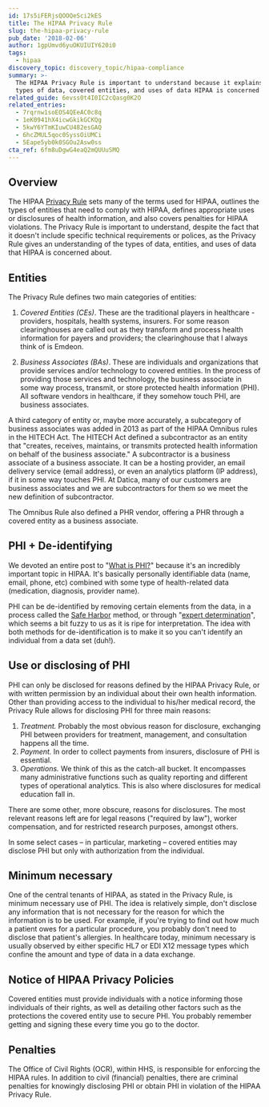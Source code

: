 ```yaml
---
id: 17s5iFERjsQOOQeSci2kES
title: The HIPAA Privacy Rule
slug: the-hipaa-privacy-rule
pub_date: '2018-02-06'
author: 1gpUmvd6yuOKUIUIY620i0
tags:
  - hipaa
discovery_topic: discovery_topic/hipaa-compliance
summary: >-
  The HIPAA Privacy Rule is important to understand because it explains the
  types of data, covered entities, and uses of data HIPAA is concerned about.
related_guide: 6evss0t4I0IC2cQasg0K2O
related_entries:
  - 7rqrnw1soEOS4QEeAC0c8q
  - 1eK0941hX4icwGkikGCKQg
  - 5kwY6YTmKIuwCU482esGAQ
  - 6hcZMUL5qoc0SyssOiUMCi
  - 5Eape5yb0k0SGOu2Asw0ss
cta_ref: 6fm8uDgwG4eaQ2mQUUuSMQ
---
```

## Overview
The HIPAA [Privacy Rule](https://www.hhs.gov/sites/default/files/privacysummary.pdf) sets many of the terms used for HIPAA, outlines the types of entities that need to comply with HIPAA, defines appropriate uses or disclosures of health information, and also covers penalties for HIPAA violations. The Privacy Rule is important to understand, despite the fact that it doesn't include specific technical requirements or polices, as the Privacy Rule gives an understanding of the types of data, entities, and uses of data that HIPAA is concerned about.

## Entities
The Privacy Rule defines two main categories of entities:

1. *Covered Entities (CEs)*. These are the traditional players in healthcare - providers, hospitals, health systems, insurers. For some reason clearinghouses are called out as they transform and process health information for payers and providers; the clearinghouse that I always think of is Emdeon.

2. *Business Associates (BAs)*. These are individuals and organizations that provide services and/or technology to covered entities. In the process of providing those services and technology, the business associate in some way process, transmit, or store protected health information (PHI). All software vendors in healthcare, if they somehow touch PHI, are business associates.

A third category of entity or, maybe more accurately, a subcategory of business associates was added in 2013 as part of the HIPAA Omnibus rules in the HITECH Act. The HITECH Act defined a subcontractor as an entity that "creates, receives, maintains, or transmits protected health information on behalf of the business associate." A subcontractor is a business associate of a business associate. It can be a hosting provider, an email delivery service (email address), or even an analytics platform (IP address), if it in some way touches PHI. At Datica, many of our customers are business associates and we are subcontractors for them so we meet the new definition of subcontractor.

The Omnibus Rule also defined a PHR vendor, offering a PHR through a covered entity as a business associate.

## PHI + De-identifying
We devoted an entire post to "[What is PHI?](https://catalyze.io/learn/what-is-protected-health-information-or-phi)" because it's an incredibly important topic in HIPAA. It's basically personally identifiable data (name, email, phone, etc) combined with some type of health-related data (medication, diagnosis, provider name).

PHI can be de-identified by removing certain elements from the data, in a process called the [Safe Harbor](http://www.hhs.gov/ocr/privacy/hipaa/understanding/coveredentities/De-identification/guidance.html#safeharborguidance) method, or through "[expert determination](http://www.hhs.gov/ocr/privacy/hipaa/understanding/coveredentities/De-identification/guidance.html#guidancedetermination)", which seems a bit fuzzy to us as it is ripe for interpretation. The idea with both methods for de-identification is to make it so you can't identify an individual from a data set (duh!).

## Use or disclosing of PHI
PHI can only be disclosed for reasons defined by the HIPAA Privacy Rule, or with written permission by an individual about their own health information. Other than providing access to the individual to his/her medical record, the Privacy Rule allows for disclosing PHI for three main reasons:

1. *Treatment.* Probably the most obvious reason for disclosure, exchanging PHI between providers for treatment, management, and consultation happens all the time.
2. *Payment.* In order to collect payments from insurers, disclosure of PHI is essential.
3. *Operations.* We think of this as the catch-all bucket. It encompasses many administrative functions such as quality reporting and different types of operational analytics. This is also where disclosures for medical education fall in.

There are some other, more obscure, reasons for disclosures. The most relevant reasons left are for legal reasons ("required by law"), worker compensation, and for restricted research purposes, amongst others.

In some select cases – in particular, marketing – covered entities may disclose PHI but only with authorization from the individual.

## Minimum necessary
One of the central tenants of HIPAA, as stated in the Privacy Rule, is minimum necessary use of PHI. The idea is relatively simple, don't disclose any information that is not necessary for the reason for which the information is to be used. For example, if you're trying to find out how much a patient owes for a particular procedure, you probably don't need to disclose that patient's allergies. In healthcare today, minimum necessary is usually observed by either specific HL7 or EDI X12 message types which confine the amount and type of data in a data exchange.

## Notice of HIPAA Privacy Policies
Covered entities must provide individuals with a notice informing those individuals of their rights, as well as detailing other factors such as the protections the covered entity use to secure PHI. You probably remember getting and signing these every time you go to the doctor.

## Penalties
The Office of Civil Rights (OCR), within HHS, is responsible for enforcing the HIPAA rules. In addition to civil (financial) penalties, there are criminal penalties for knowingly disclosing PHI or obtain PHI in violation of the HIPAA Privacy Rule.

  